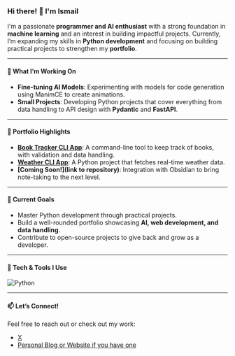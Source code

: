 ### Hi there! 👋 I'm Ismail

I'm a passionate **programmer and AI enthusiast** with a strong foundation in **machine learning** and an interest in building impactful projects. Currently, I’m expanding my skills in **Python development** and focusing on building practical projects to strengthen my **portfolio**.

---

#### 🌱 What I’m Working On
- **Fine-tuning AI Models**: Experimenting with models for code generation using ManimCE to create animations.
- **Small Projects**: Developing Python projects that cover everything from data handling to API design with **Pydantic** and **FastAPI**.


---

#### 📝 Portfolio Highlights
- **[Book Tracker CLI App](https://github.com/ismaai008l/Projects/tree/main/book_tracker)**: A command-line tool to keep track of books, with validation and data handling.
- **[Weather CLI App](https://github.com/ismaai008l/Projects/tree/main/cli-weather)**: A Python project that fetches real-time weather data.
- **[Coming Soon!](link to repository)**: Integration with Obsidian to bring note-taking to the next level.

---

#### 🎯 Current Goals
- Master Python development through practical projects.
- Build a well-rounded portfolio showcasing **AI, web development, and data handling**.
- Contribute to open-source projects to give back and grow as a developer.

---
   
   #### 🔧 Tech & Tools I Use

![Python](https://img.shields.io/badge/python-3670A0?style=for-the-badge&logo=python&logoColor=ffdd54)


---

#### 📫 Let’s Connect!
Feel free to reach out or check out my work:
- [X](https://x.com/ismailTG3)
- [Personal Blog or Website if you have one](https://ismaai008l.github.io/Lifelong-Learner.github.io/)
